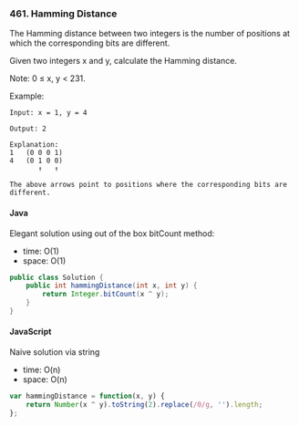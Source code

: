 ### 461. Hamming Distance

The Hamming distance between two integers is the number of positions at which the corresponding bits are different.

Given two integers x and y, calculate the Hamming distance.

Note:
0 ≤ x, y < 231.

Example:

```
Input: x = 1, y = 4

Output: 2

Explanation:
1   (0 0 0 1)
4   (0 1 0 0)
       ↑   ↑

The above arrows point to positions where the corresponding bits are different.
```

#### Java
 Elegant solution using out of the box bitCount method:
  - time:  O(1)
  - space: O(1)
```java
public class Solution {
    public int hammingDistance(int x, int y) {
        return Integer.bitCount(x ^ y);
    }
}
```

#### JavaScript
 Naive solution via string
  - time:  O(n)
  - space: O(n)
```javascript
var hammingDistance = function(x, y) {
    return Number(x ^ y).toString(2).replace(/0/g, '').length;
};
```
